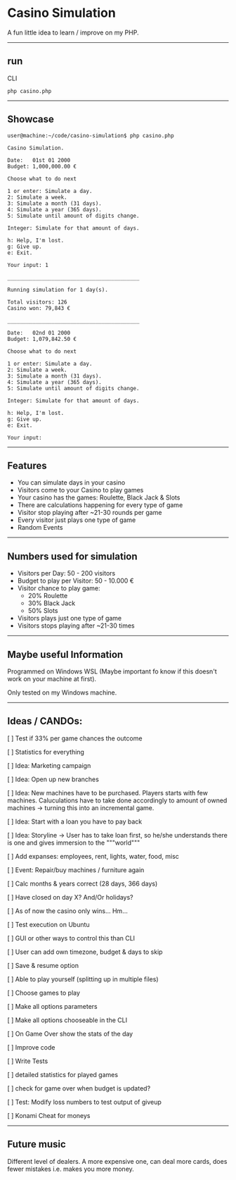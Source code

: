 # Casino Simulation

A fun little idea to learn / improve on my PHP.

---

## run

CLI
```
php casino.php
```

---

## Showcase

```
user@machine:~/code/casino-simulation$ php casino.php

Casino Simulation.

Date:   01st 01 2000
Budget: 1,000,000.00 €

Choose what to do next

1 or enter: Simulate a day.
2: Simulate a week.
3: Simulate a month (31 days).
4: Simulate a year (365 days).
5: Simulate until amount of digits change.

Integer: Simulate for that amount of days.

h: Help, I'm lost.
g: Give up.
e: Exit.

Your input: 1

__________________________________________

Running simulation for 1 day(s).

Total visitors: 126
Casino won: 79,843 €

__________________________________________

Date:   02nd 01 2000
Budget: 1,079,842.50 €

Choose what to do next

1 or enter: Simulate a day.
2: Simulate a week.
3: Simulate a month (31 days).
4: Simulate a year (365 days).
5: Simulate until amount of digits change.

Integer: Simulate for that amount of days.

h: Help, I'm lost.
g: Give up.
e: Exit.

Your input:

```

---

## Features

- You can simulate days in your casino
- Visitors come to your Casino to play games
- Your casino has the games: Roulette, Black Jack & Slots
- There are calculations happening for every type of game
- Visitor stop playing after ~21-30 rounds per game
- Every visitor just plays one type of game
- Random Events

---

## Numbers used for simulation

- Visitors per Day: 50 - 200 visitors
- Budget to play per Visitor: 50 - 10.000 €
- Visitor chance to play game:
  - 20% Roulette
  - 30% Black Jack
  - 50% Slots
- Visitors plays just one type of game
- Visitors stops playing after ~21-30 times

---

## Maybe useful Information

Programmed on Windows WSL (Maybe important fo know if this doesn't work on your machine at first).

Only tested on my Windows machine. 

---

## Ideas / CANDOs:

[ ] Test if 33% per game chances the outcome

[ ] Statistics for everything

[ ] Idea: Marketing campaign

[ ] Idea: Open up new branches

[ ] Idea: New machines have to be purchased. Players starts with few machines. Caluculations have to take done
accordingly to amount of owned machines -> turning this into an incremental game.

[ ] Idea: Start with a loan you have to pay back

[ ] Idea: Storyline -> User has to take loan first, so he/she understands there is one and gives immersion
to the """world"""

[ ] Add expanses: employees, rent, lights, water, food, misc

[ ] Event: Repair/buy machines / furniture again

[ ] Calc months & years correct (28 days, 366 days)

[ ] Have closed on day X? And/Or holidays?

[ ] As of now the casino only wins... Hm...

[ ] Test execution on Ubuntu

[ ] GUI or other ways to control this than CLI

[ ] User can add own timezone, budget & days to skip

[ ] Save & resume option

[ ] Able to play yourself (splitting up in multiple files)

[ ] Choose games to play

[ ] Make all options parameters

[ ] Make all options chooseable in the CLI

[ ] On Game Over show the stats of the day

[ ] Improve code

[ ] Write Tests

[ ] detailed statistics for played games

[ ] check for game over when budget is updated?

[ ] Test: Modify loss numbers to test output of giveup

[ ] Konami Cheat for moneys

---

## Future music

Different level of dealers. A more expensive one, can deal more cards, does fewer mistakes i.e. makes you more money.